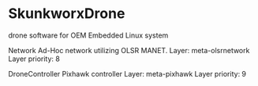 # SkunkworxDrone
drone software for OEM Embedded Linux system

Network 
	Ad-Hoc network utilizing OLSR MANET.
	Layer: meta-olsrnetwork
	Layer priority: 8

DroneController
	Pixhawk controller
	Layer: meta-pixhawk
	Layer priority: 9
